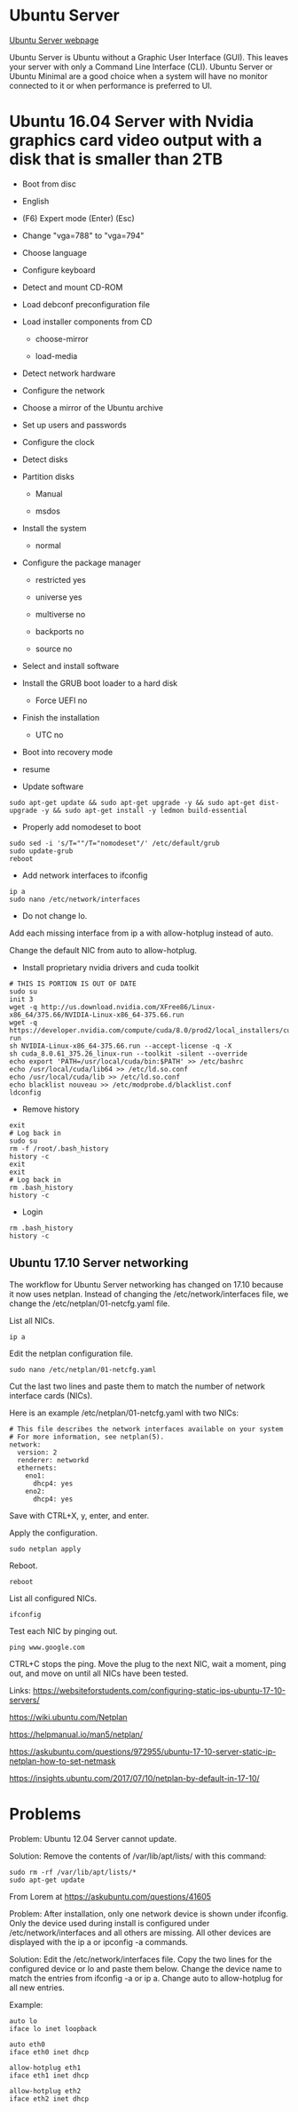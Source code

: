 # Ubuntu Server

[Ubuntu Server webpage](https://www.ubuntu.com/download/server)

Ubuntu Server is Ubuntu without a Graphic User Interface (GUI).  This leaves your server with only a Command Line Interface (CLI).  Ubuntu Server or Ubuntu Minimal are a good choice when a system will have no monitor connected to it or when performance is preferred to UI.

# Ubuntu 16.04 Server with Nvidia graphics card video output with a disk that is smaller than 2TB

* Boot from disc

* English

* (F6) Expert mode (Enter) (Esc)

* Change "vga=788" to "vga=794"

* Choose language

* Configure keyboard

* Detect and mount CD-ROM

* Load debconf preconfiguration file

* Load installer components from CD

  * choose-mirror

  * load-media

* Detect network hardware

* Configure the network

* Choose a mirror of the Ubuntu archive

* Set up users and passwords

* Configure the clock

* Detect disks

* Partition disks

  * Manual

  * msdos

* Install the system

  * normal

* Configure the package manager

  * restricted yes

  * universe yes

  * multiverse no

  * backports no

  * source no

* Select and install software

* Install the GRUB boot loader to a hard disk
	
  * Force UEFI no

* Finish the installation
	
  * UTC no



* Boot into recovery mode

* resume

* Update software

```
sudo apt-get update && sudo apt-get upgrade -y && sudo apt-get dist-upgrade -y && sudo apt-get install -y ledmon build-essential
```

* Properly add nomodeset to boot

```
sudo sed -i 's/T=""/T="nomodeset"/' /etc/default/grub
sudo update-grub
reboot
```

* Add network interfaces to ifconfig
```
ip a
sudo nano /etc/network/interfaces
```
* Do not change lo.

Add each missing interface from ip a with allow-hotplug instead of auto.

Change the default NIC from auto to allow-hotplug.

* Install proprietary nvidia drivers and cuda toolkit
```
# THIS IS PORTION IS OUT OF DATE
sudo su
init 3
wget -q http://us.download.nvidia.com/XFree86/Linux-x86_64/375.66/NVIDIA-Linux-x86_64-375.66.run
wget -q https://developer.nvidia.com/compute/cuda/8.0/prod2/local_installers/cuda_8.0.61_375.26_linux-run
sh NVIDIA-Linux-x86_64-375.66.run --accept-license -q -X
sh cuda_8.0.61_375.26_linux-run --toolkit -silent --override
echo export 'PATH=/usr/local/cuda/bin:$PATH' >> /etc/bashrc
echo /usr/local/cuda/lib64 >> /etc/ld.so.conf
echo /usr/local/cuda/lib >> /etc/ld.so.conf
echo blacklist nouveau >> /etc/modprobe.d/blacklist.conf
ldconfig
```
* Remove history
```
exit
# Log back in
sudo su
rm -f /root/.bash_history
history -c
exit
exit
# Log back in
rm .bash_history
history -c
```

* Login
```
rm .bash_history
history -c
```

## Ubuntu 17.10 Server networking

The workflow for Ubuntu Server networking has changed on 17.10 because it now uses netplan.  Instead of changing the /etc/network/interfaces file, we change the /etc/netplan/01-netcfg.yaml file.

List all NICs.

```ip a```

Edit the netplan configuration file.

```sudo nano /etc/netplan/01-netcfg.yaml```

Cut the last two lines and paste them to match the number of network interface cards (NICs).

Here is an example /etc/netplan/01-netcfg.yaml with two NICs:

```
# This file describes the network interfaces available on your system
# For more information, see netplan(5).
network:
  version: 2
  renderer: networkd
  ethernets:
    eno1:
      dhcp4: yes
    eno2:
      dhcp4: yes
```

Save with CTRL+X, y, enter, and enter.

Apply the configuration.

```sudo netplan apply```

Reboot.

```reboot```

List all configured NICs.

```ifconfig```

Test each NIC by pinging out.

```ping www.google.com```

CTRL+C stops the ping.  Move the plug to the next NIC, wait a moment, ping out, and move on until all NICs have been tested.

Links:
https://websiteforstudents.com/configuring-static-ips-ubuntu-17-10-servers/

https://wiki.ubuntu.com/Netplan

https://helpmanual.io/man5/netplan/

https://askubuntu.com/questions/972955/ubuntu-17-10-server-static-ip-netplan-how-to-set-netmask

https://insights.ubuntu.com/2017/07/10/netplan-by-default-in-17-10/

# Problems

Problem: Ubuntu 12.04 Server cannot update.

Solution: Remove the contents of /var/lib/apt/lists/ with this command:

```
sudo rm -rf /var/lib/apt/lists/*
sudo apt-get update
```

From Lorem at https://askubuntu.com/questions/41605


Problem: After installation, only one network device is shown under ifconfig.  Only the device used during install is configured under /etc/network/interfaces and all others are missing.  All other devices are displayed with the ip a or ipconfig -a commands.

Solution: Edit the /etc/network/interfaces file.  Copy the two lines for the configured device or lo and paste them below.  Change the device name to match the entries from ifconfig -a or ip a.  Change auto to allow-hotplug for all new entries.

Example:

```
auto lo
iface lo inet loopback

auto eth0
iface eth0 inet dhcp

allow-hotplug eth1
iface eth1 inet dhcp

allow-hotplug eth2
iface eth2 inet dhcp
```
